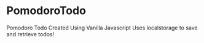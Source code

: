 # PomodoroTodo
Pomodoro Todo Created Using Vanilla Javascript
Uses localstorage to save and retrieve todos!
